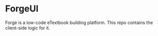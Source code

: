 # ForgeUI
Forge is a low-code eTextbook building platform. This repo contains the client-side logic for it.
